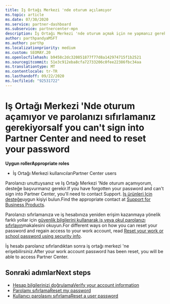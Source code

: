 ```yaml
---
title: Iş Ortağı Merkezi 'nde oturum açılamıyor
ms.topic: article
ms.date: 07/30/2020
ms.service: partner-dashboard
ms.subservice: partnercenter-mpn
description: İş Ortağı Merkezi 'nde oturum açmak için ne yapmanız gerektiğini öğrenin-unutsanız, iş hesabı parolasını veya okul hesabı parolasını sıfırlama hakkında bilgi içerir.
author: parthpandyaMSFT
ms.author: parthp
ms.localizationpriority: medium
ms.custom: SEOMAY.20
ms.openlocfilehash: b9458c2dc320851877f77d8a142974715f1b2521
ms.sourcegitcommit: 51e3c912eba8cfa72733206c0fee22386fbc34aa
ms.translationtype: MT
ms.contentlocale: tr-TR
ms.lasthandoff: 09/22/2020
ms.locfileid: "92531722"
---
```

# <a name="if-you-cant-sign-into-partner-center-and-need-to-reset-your-password"></a><span data-ttu-id="2d698-103">Iş Ortağı Merkezi 'Nde oturum açamıyor ve parolanızı sıfırlamanız gerekiyorsa</span><span class="sxs-lookup"><span data-stu-id="2d698-103">If you can't sign into Partner Center and need to reset your password</span></span>

<span data-ttu-id="2d698-104">**Uygun roller**</span><span class="sxs-lookup"><span data-stu-id="2d698-104">**Appropriate roles**</span></span>

- <span data-ttu-id="2d698-105">İş Ortağı Merkezi kullanıcıları</span><span class="sxs-lookup"><span data-stu-id="2d698-105">Partner Center users</span></span>

<span data-ttu-id="2d698-106">Parolanızı unuttuysanız ve Iş Ortağı Merkezi 'Nde oturum açamıyorum, desteğe başvurmanız gerekir.</span><span class="sxs-lookup"><span data-stu-id="2d698-106">If you have forgotten your password and can't sign into Partner Center, you'll need to contact Support.</span></span> <span data-ttu-id="2d698-107">[Iş ürünleri Için desteğe](/microsoft-365/admin/contact-support-for-business-products)uygun kişiyi bulun.</span><span class="sxs-lookup"><span data-stu-id="2d698-107">Find the appropriate contact at [Support for Business Products](/microsoft-365/admin/contact-support-for-business-products).</span></span> 

<span data-ttu-id="2d698-108">Parolanızı sıfırlamanıza ve iş hesabınıza yeniden erişim kazanmaya yönelik farklı yollar için [güvenlik bilgilerini kullanarak iş veya okul parolanızı sıfırlayın](/azure/active-directory/user-help/active-directory-passwords-update-your-own-password#how-to-change-your-password)makalesini okuyun.</span><span class="sxs-lookup"><span data-stu-id="2d698-108">For different ways on how you can reset your password and regain access to your work account, read [Reset your work or school password using security info](/azure/active-directory/user-help/active-directory-passwords-update-your-own-password#how-to-change-your-password).</span></span>

<span data-ttu-id="2d698-109">İş hesabı parolanız sıfırlandıktan sonra iş ortağı merkezi 'ne erişebilirsiniz.</span><span class="sxs-lookup"><span data-stu-id="2d698-109">After your work account password has been reset, you will be able to access Partner Center.</span></span> 

## <a name="next-steps"></a><span data-ttu-id="2d698-110">Sonraki adımlar</span><span class="sxs-lookup"><span data-stu-id="2d698-110">Next steps</span></span>

- [<span data-ttu-id="2d698-111">Hesap bilgilerinizi doğrulama</span><span class="sxs-lookup"><span data-stu-id="2d698-111">Verify your account information</span></span>](verification-responses.md)
- [<span data-ttu-id="2d698-112">Parolamı sıfırlama</span><span class="sxs-lookup"><span data-stu-id="2d698-112">Reset my password</span></span>](reset-my-pasword.md)
- [<span data-ttu-id="2d698-113">Kullanıcı parolasını sıfırlama</span><span class="sxs-lookup"><span data-stu-id="2d698-113">Reset a user password</span></span>](reset-a-user-password.md)